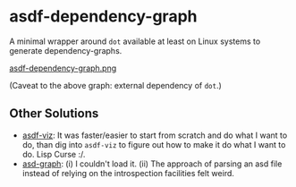 # asdf-dependency-graph

A minimal wrapper around `dot` available at least on Linux systems to generate dependency-graphs.

[asdf-dependency-graph.png](./asdf-dependency-graph.png)

(Caveat to the above graph: external dependency of `dot`.)

## Other Solutions

- [asdf-viz](https://github.com/guicho271828/asdf-viz): It was faster/easier to start from scratch and do what I want to do, than dig into `asdf-viz` to figure out how to make it do what I want to do. Lisp Curse :/.
- [asd-graph](https://github.com/ioannad/asd-graph): (i) I couldn't load it. (ii) The approach of parsing an asd file instead of relying on the introspection facilities felt weird.


